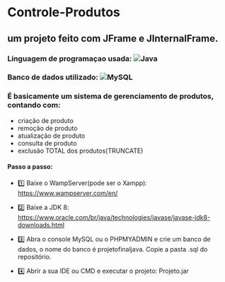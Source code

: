 # Controle-Produtos
## um projeto feito com JFrame e JInternalFrame.
### Linguagem de programaçao usada: ![Java](https://img.shields.io/badge/-Java-%23FF0000?style=flat-square&logo=Java&logoColor=ffffff)
### Banco de dados utilizado: ![MySQL](https://img.shields.io/badge/-MySQL-%234169E1?style=flat-square&logo=MySQL&logoColor=ffffff)
### É basicamente um sistema de gerenciamento de produtos, contando com:
- criação de produto
- remoção de produto
- atualização de produto
- consulta de produto
- exclusão TOTAL dos produtos(TRUNCATE)
#### Passo a passo:
- 1️⃣ Baixe o WampServer(pode ser o Xampp): https://www.wampserver.com/en/

- 2️⃣ Baixe a JDK 8: https://www.oracle.com/br/java/technologies/javase/javase-jdk8-downloads.html

- 3️⃣ Abra o console MySQL ou o PHPMYADMIN e crie um banco de dados, o nome do banco é projetofinaljava. Copie a pasta .sql do repositório.

- 4️⃣ Abrir a sua IDE ou CMD e executar o projeto: Projeto.jar
